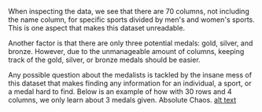 

When inspecting the data, we see that there are 70 columns, not including the name column, for specific sports divided by men's and women's sports. This is one aspect that makes this dataset unreadable. 

Another factor is that there are only three potential medals: gold, silver, and bronze. However, due to the unmanageable amount of columns, keeping track of the gold, silver, or bronze medals should be easier.

Any possible question about the medalists is tackled by the insane mess of this dataset that makes finding any information for an individual, a sport, or a medal hard to find.
Below is an example of how with 30 rows and 4 columns, we only learn about 3 medals given. Absolute Chaos.
[alt text](<Screenshot 2025-03-17 at 8.12.05 AM.png>)